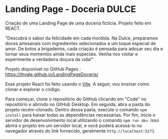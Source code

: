 # Landing Page - Doceria DULCE
 Criação de uma Landing Page de uma doceria ficticia. Projeto feito em REACT.
 
 "Descubra o sabor da felicidade em cada mordida. Na Dulce, preparamos doces artesanais com ingredientes selecionados e um toque especial de amor. De bolos a brigadeiros, cada criação é pensada para adoçar seu dia e tornar seus momentos ainda mais especiais. Venha nos visitar e experimente a verdadeira doçura da vida!"

Projeto disponível no GitHub Pages : https://thyale.github.io/LandingPageDoceria/

Esse projeto React foi feito usando o [Vite](https://pt.vitejs.dev/guide/). A seguir, vou ensinar como clonar e explorar o código.

Para começar, clone o repositório do GitHub clicando em "Code" no repositório e abrindo no GitHub Desktop. 
Em seguida, abra a pasta do projeto recém-clonado. Dentro dessa pasta, execute o comando `npm install` para baixar todas as dependências necessárias. 
Por fim, inicie o servidor de desenvolvimento local utilizando o comando `npm run dev`. Isso abrirá o projeto em um servidor local, e você poderá acessá-lo no navegador através do link fornecido, geralmente `http://localhost:5173`.
